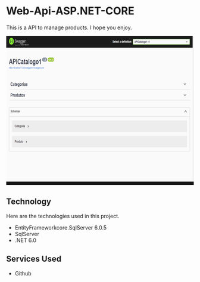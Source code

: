 # Web-Api-ASP.NET-CORE

This is a API to manage products.
I hope you enjoy.

<img width=600 height=400 src="https://github.com/eduardolima002/Web-Api-ASP.NET-CORE/blob/main/Images/ezgif.com-gif-maker%20(1).gif">

## Technology 

Here are the technologies used in this project.

* EntityFrameworkcore.SqlServer 6.0.5
* SqlServer
* .NET 6.0

## Services Used

* Github
